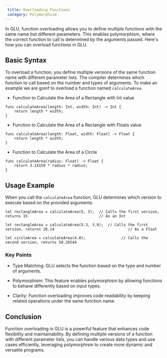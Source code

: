 ```yaml
---
 title: Overloading Functions
 category: Polymorphism
---
```


In GLU, function overloading allows you to define multiple functions with the same name but different parameters. This enables polymorphism, where the correct function to call is determined by the arguments passed. Here's how you can overload functions in GLU.

## Basic Syntax

To overload a function, you define multiple versions of the same function name with different parameter lists. The compiler determines which function to call based on the number and types of arguments. To make an example we are goinf to overload a function named `calculateArea`.


* Function to Calculate the Area of a Rectangle with Int value

```glu
func calculateArea(length: Int, width: Int) -> Int {
    return length * width;
}
```

* Function to Calculate the Area of a Rectangle with Floats value

```glu
func calculateArea(length: Float, width: Float) -> Float {
    return length * width;
}
```

* Function to Calculate the Area of a Circle
```glu
func calculateArea(radius: Float) -> Float {
    return 3.14159 * radius * radius;
}
```

## Usage Example

When you call the `calculateArea` function, GLU determines which version to execute based on the provided arguments.

```glu
let rectangleArea = calculateArea(5, 3);  // Calls the first version, returns 15                                // As an Int

let rectangleArea = calculateArea(5.3, 3.8);  // Calls the first version, returns 20.14                                 // As a Float

let circleArea = calculateArea(4.0);                // Calls the second version, returns 50.26544
```

### Key Points

* Type Matching: GLU selects the function based on the type and number of arguments.

* Polymorphism: This feature enables polymorphism by allowing functions to behave differently based on input types.

* Clarity: Function overloading improves code readability by keeping related operations under the same function name.

## Conclusion
Function overloading in GLU is a powerful feature that enhances code flexibility and maintainability. By defining multiple versions of a function with different parameter lists, you can handle various data types and use cases efficiently, leveraging polymorphism to create more dynamic and versatile programs.
